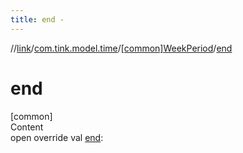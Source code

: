 ```yaml
---
title: end -
---
```

//[link](../../index.md)/[com.tink.model.time](../index.md)/[[common]WeekPeriod](index.md)/[end](end.md)



# end  
[common]  
Content  
open override val [end](end.md): <ERROR CLASS>  




